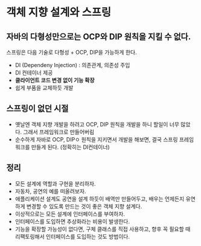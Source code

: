# 객체 지향 설계와 스프링

## 자바의 다형성만으로는 OCP와 DIP 원칙을 지킬 수 없다.

스프링은 다음 기술로 다형성 + OCP, DIP을 가능하게 한다.

- DI (Dependeny Injection) : 의존관계, 의존성 주입
- DI 컨테이너 제공
- **클라이언트 코드 변경 없이 기능 확장**
- 쉽게 부품을 교체하듯 개발

## 스프링이 없던 시절

- 옛날엔 객체 지향 개발을 하려고 OCP, DIP 원칙을 개발을 하니 할일이 너무 많았다. 그래서 프레임워크로 만들어버림
- 순수하게 자바로 OCP, DIPㅇ 원칙을 지키면서 개발을 해보면, 결국 스프링 프레임워크를 만들게 된다. (정확히는 DI컨테이너)

## 정리

- 모든 설계에 역할과 구현을 분리하자.
- 자동차, 공연의 예를 떠올려보자.
- 애플리케이션 설계도 공연을 설계 하듯이 배역만 만들어두고, 배우는 언제든지 유연하게 변경할 수 있도록 만드는 것이 좋은 객체 지향 설계다.
- 이상적으로는 모든 설계에 인터페이스를 부여하자.
- 인터페이스를 도입하면 추상화라는 비용이 발생한다.
- 기능을 확장할 가능성이 없다면, 구체 클래스를 직접 사용하고, 향후 꼭 필요할 때 리팩토링해서 인터페이스를 도입하는 것도 방법이다.
